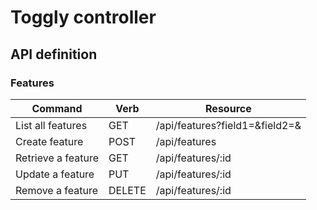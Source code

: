 # Toggly controller

## API definition
### Features
Command|Verb|Resource|
-------|-----|--------|
List all features|GET|/api/features?field1=&field2=&
Create feature|POST|/api/features
Retrieve a feature|GET|/api/features/:id
Update a feature|PUT|/api/features/:id
Remove a feature|DELETE|/api/features/:id